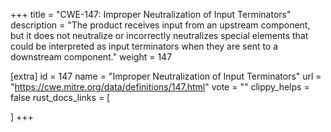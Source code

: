 +++
title = "CWE-147: Improper Neutralization of Input Terminators"
description	= "The product receives input from an upstream component, but it does not neutralize or incorrectly neutralizes special elements that could be interpreted as input terminators when they are sent to a downstream component."
weight = 147

[extra]
id = 147
name = "Improper Neutralization of Input Terminators"
url = "https://cwe.mitre.org/data/definitions/147.html"
vote = ""
clippy_helps = false
rust_docs_links = [
	
]
+++


